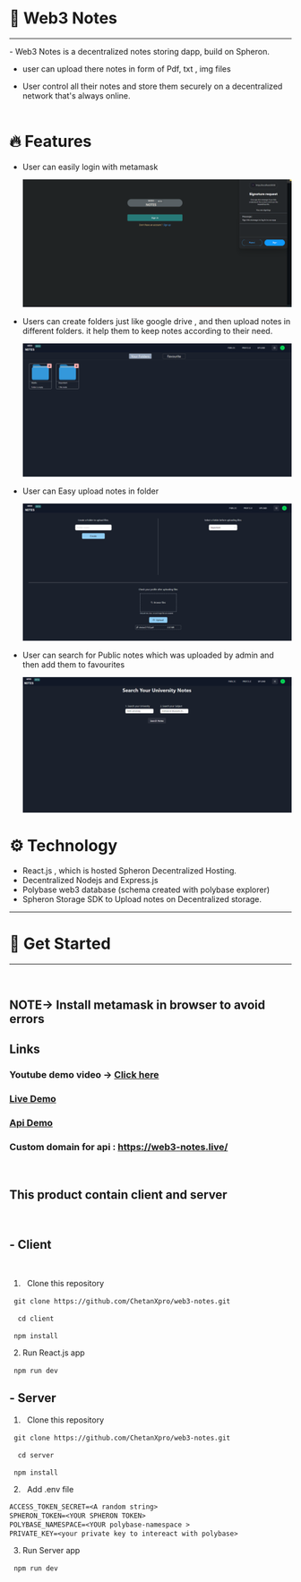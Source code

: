 # 👋 Web3 Notes
<hr/>
- Web3 Notes is a decentralized notes storing dapp, build on Spheron.

- user can upload there notes in form of Pdf, txt , img files <br/>

- User control all their notes and store them securely on a decentralized network that's always online.<br/>
  <br/>

# 🔥 Features

- User can easily login with metamask

  <img   src='./images/login.png' /> <br/>

- Users can create folders just like google drive , and then upload notes in different folders.
  it help them to keep notes according to their need.

  <img src='./images/folder.png' /> <br/>

- User can Easy upload notes in folder

  <img src='./images/upload.png' /> <br/>

- User can search for Public notes which was uploaded by admin and then add them to favourites

  <img src='./images/public.png' /> <br/>

# ⚙️ Technology

- React.js , which is hosted Spheron Decentralized Hosting.
- Decentralized Nodejs and Express.js
- Polybase web3 database (schema created with polybase explorer)
- Spheron Storage SDK to Upload notes on Decentralized storage.

<hr/>

# 🔨 Get Started

<hr/>
<br/>

## NOTE-> Install metamask in browser to avoid errors

## Links

### Youtube demo video -> [Click here](https://www.youtube.com/watch?v=nL_3tIjX9-k)

### [Live Demo](https://web3-frontend-fd09a5.spheron.app/)

### [Api Demo](http://provider.palmito.duckdns.org:32748/)

### Custom domain for api : https://web3-notes.live/

<br/>

## This product contain client and server

<br/>

## - Client

<br/>

1. &nbsp; Clone this repository

&nbsp; `git clone https://github.com/ChetanXpro/web3-notes.git`

&nbsp; ` cd client`

&nbsp; `npm install`

2. Run React.js app

&nbsp; `npm run dev`

## - Server

1. &nbsp; Clone this repository

&nbsp; `git clone https://github.com/ChetanXpro/web3-notes.git`

&nbsp; ` cd server`

&nbsp; `npm install`

2. &nbsp; Add .env file

```
ACCESS_TOKEN_SECRET=<A random string>
SPHERON_TOKEN=<YOUR SPHERON TOKEN>
POLYBASE_NAMESPACE=<YOUR polybase-namespace >
PRIVATE_KEY=<your private key to intereact with polybase>
```

3. Run Server app

&nbsp; `npm run dev`
